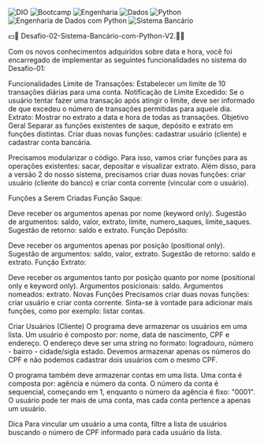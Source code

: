 ![DIO](https://img.shields.io/badge/DIO-FF9900?style=for-the-badge&logo=dio&logoColor=white) ![Bootcamp](https://img.shields.io/badge/Bootcamp-4B8BBE?style=for-the-badge&logo=bootstrap&logoColor=white) ![Engenharia](https://img.shields.io/badge/Engenharia-4B8BBE?style=for-the-badge&logo=engineering&logoColor=white) ![Dados](https://img.shields.io/badge/Dados-00A3E0?style=for-the-badge&logo=data&logoColor=white) ![Python](https://img.shields.io/badge/python-3670A0?style=for-the-badge&logo=python&logoColor=ffdd54) ![Engenharia de Dados com Python](https://img.shields.io/badge/Engenharia%20de%20Dados%20com%20Python-3670A0?style=for-the-badge&logo=python&logoColor=ffdd54) ![Sistema Bancário](https://img.shields.io/badge/Sistema%20Bancário-30A3DC?style=for-the-badge&logo=bank&logoColor=white)


💵:bank: Desafio-02-Sistema-Bancário-com-Python-V2.:bank:💵

Com os novos conhecimentos adquiridos sobre data e hora, você foi encarregado de implementar as seguintes funcionalidades no sistema do Desafio-01:

Funcionalidades
Limite de Transações: Estabelecer um limite de 10 transações diárias para uma conta.
Notificação de Limite Excedido: Se o usuário tentar fazer uma transação após atingir o limite, deve ser informado de que excedeu o número de transações permitidas para aquele dia.
Extrato: Mostrar no extrato a data e hora de todas as transações.
Objetivo Geral
Separar as funções existentes de saque, depósito e extrato em funções distintas. Criar duas novas funções: cadastrar usuário (cliente) e cadastrar conta bancária.

Precisamos modularizar o código. Para isso, vamos criar funções para as operações existentes: sacar, depositar e visualizar extrato. Além disso, para a versão 2 do nosso sistema, precisamos criar duas novas funções: criar usuário (cliente do banco) e criar conta corrente (vincular com o usuário).

Funções a Serem Criadas
Função Saque:

Deve receber os argumentos apenas por nome (keyword only).
Sugestão de argumentos: saldo, valor, extrato, limite, numero_saques, limite_saques.
Sugestão de retorno: saldo e extrato.
Função Depósito:

Deve receber os argumentos apenas por posição (positional only).
Sugestão de argumentos: saldo, valor, extrato.
Sugestão de retorno: saldo e extrato.
Função Extrato:

Deve receber os argumentos tanto por posição quanto por nome (positional only e keyword only).
Argumentos posicionais: saldo.
Argumentos nomeados: extrato.
Novas Funções
Precisamos criar duas novas funções: criar usuário e criar conta corrente. Sinta-se à vontade para adicionar mais funções, como por exemplo: listar contas.

Criar Usuários (Cliente)
O programa deve armazenar os usuários em uma lista. Um usuário é composto por: nome, data de nascimento, CPF e endereço. O endereço deve ser uma string no formato: logradouro, número - bairro - cidade/sigla estado. Devemos armazenar apenas os números do CPF e não podemos cadastrar dois usuários com o mesmo CPF.

O programa também deve armazenar contas em uma lista. Uma conta é composta por: agência e número da conta. O número da conta é sequencial, começando em 1, enquanto o número da agência é fixo: "0001". O usuário pode ter mais de uma conta, mas cada conta pertence a apenas um usuário.

Dica
Para vincular um usuário a uma conta, filtre a lista de usuários buscando o número de CPF informado para cada usuário da lista.